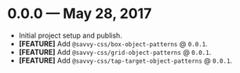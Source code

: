 # 0.0.0 &mdash; May 28, 2017

- Initial project setup and publish.
- **[FEATURE]** Add `@savvy-css/box-object-patterns` @ `0.0.1`.
- **[FEATURE]** Add `@savvy-css/grid-object-patterns` @ `0.0.1`.
- **[FEATURE]** Add `@savvy-css/tap-target-object-patterns` @ `0.0.1`.
